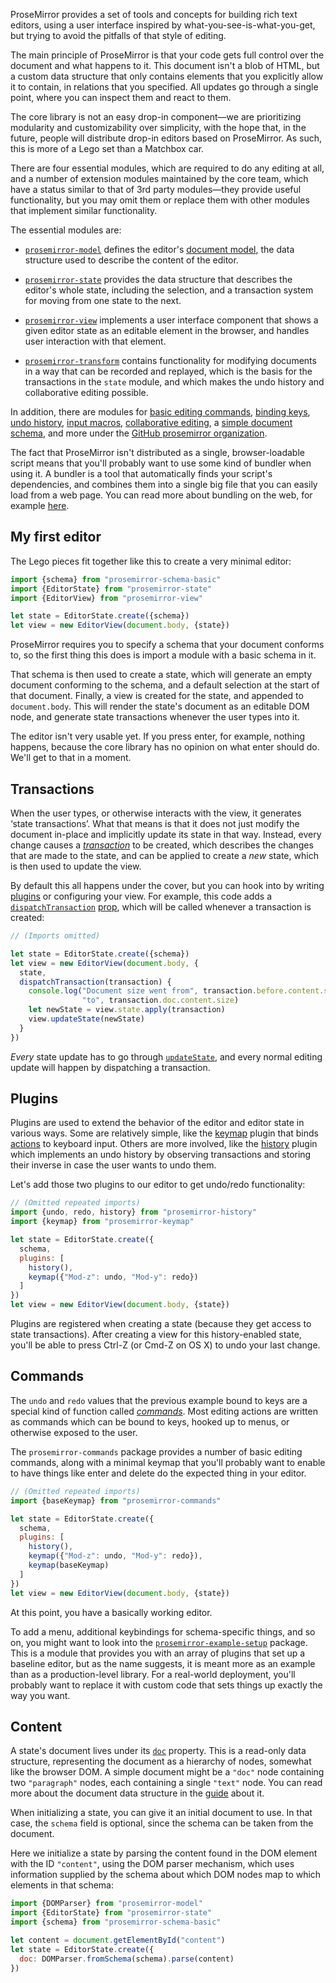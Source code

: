 ProseMirror provides a set of tools and concepts for building rich
text editors, using a user interface inspired by
what-you-see-is-what-you-get, but trying to avoid the pitfalls of that
style of editing.

The main principle of ProseMirror is that your code gets full control
over the document and what happens to it. This document isn't a blob
of HTML, but a custom data structure that only contains elements that
you explicitly allow it to contain, in relations that you specified.
All updates go through a single point, where you can inspect them and
react to them.

The core library is not an easy drop-in component—we are prioritizing
modularity and customizability over simplicity, with the hope that,
in the future, people will distribute drop-in editors based on
ProseMirror. As such, this is more of a Lego set than a Matchbox car.

There are four essential modules, which are required to do any editing at
all, and a number of extension modules maintained by the core team,
which have a status similar to that of 3rd party modules—they provide
useful functionality, but you may omit them or replace them with other
modules that implement similar functionality.

The essential modules are:

 - [`prosemirror-model`](##model) defines the editor's [document
   model](#doc), the data structure used to describe the content
   of the editor.

 - [`prosemirror-state`](##state) provides the data structure that
   describes the editor's whole state, including the selection, and a
   transaction system for moving from one state to the next.

 - [`prosemirror-view`](##view) implements a user interface component
   that shows a given editor state as an editable element in the
   browser, and handles user interaction with that element.

 - [`prosemirror-transform`](##transform) contains functionality for
   modifying documents in a way that can be recorded and replayed,
   which is the basis for the transactions in the `state` module, and
   which makes the undo history and collaborative editing possible.

In addition, there are modules for [basic editing
commands](##commands), [binding keys](##keymap), [undo
history](##history), [input macros](##inputrules), [collaborative
editing](##collab), a [simple document schema](##schema-basic), and
more under the [GitHub prosemirror
organization](https://github.com/prosemirror/).

The fact that ProseMirror isn't distributed as a single,
browser-loadable script means that you'll probably want to use some
kind of bundler when using it. A bundler is a tool that automatically
finds your script's dependencies, and combines them into a single big
file that you can easily load from a web page. You can read more about
bundling on the web, for example
[here](https://medium.freecodecamp.org/javascript-modules-part-2-module-bundling-5020383cf306).

## My first editor

The Lego pieces fit together like this to create a very minimal
editor:

```javascript
import {schema} from "prosemirror-schema-basic"
import {EditorState} from "prosemirror-state"
import {EditorView} from "prosemirror-view"

let state = EditorState.create({schema})
let view = new EditorView(document.body, {state})
```

ProseMirror requires you to specify a schema that your document
conforms to, so the first thing this does is import a module with a
basic schema in it.

That schema is then used to create a state, which will generate an
empty document conforming to the schema, and a default selection at
the start of that document. Finally, a view is created for the state,
and appended to `document.body`. This will render the state's document
as an editable DOM node, and generate state transactions whenever the
user types into it.

The editor isn't very usable yet. If you press enter, for example,
nothing happens, because the core library has no opinion on what enter
should do. We'll get to that in a moment.

## Transactions

When the user types, or otherwise interacts with the view, it
generates ‘state transactions’. What that means is that it does not
just modify the document in-place and implicitly update its state in
that way. Instead, every change causes a
[_transaction_](#state.transactions) to be created, which describes
the changes that are made to the state, and can be applied to create a
_new_ state, which is then used to update the view.

By default this all happens under the cover, but you can hook into by
writing [plugins](#state.plugins) or configuring your view. For
example, this code adds a
[`dispatchTransaction`](##view.DirectEditorProps.dispatchTransaction)
[prop](##view.EditorProps), which will be called whenever a
transaction is created:

```javascript
// (Imports omitted)

let state = EditorState.create({schema})
let view = new EditorView(document.body, {
  state,
  dispatchTransaction(transaction) {
    console.log("Document size went from", transaction.before.content.size,
                "to", transaction.doc.content.size)
    let newState = view.state.apply(transaction)
    view.updateState(newState)
  }
})
```

_Every_ state update has to go through
[`updateState`](##view.EditorView.updateState), and every normal
editing update will happen by dispatching a transaction.

## Plugins

Plugins are used to extend the behavior of the editor and editor state
in various ways. Some are relatively simple, like the
[keymap](##keymap) plugin that binds [actions](#commands) to
keyboard input. Others are more involved, like the
[history](##history) plugin which implements an undo history by
observing transactions and storing their inverse in case the user
wants to undo them.

Let's add those two plugins to our editor to get undo/redo
functionality:

```javascript
// (Omitted repeated imports)
import {undo, redo, history} from "prosemirror-history"
import {keymap} from "prosemirror-keymap"

let state = EditorState.create({
  schema,
  plugins: [
    history(),
    keymap({"Mod-z": undo, "Mod-y": redo})
  ]
})
let view = new EditorView(document.body, {state})
```

Plugins are registered when creating a state (because they get access
to state transactions). After creating a view for this history-enabled
state, you'll be able to press Ctrl-Z (or Cmd-Z on OS X) to undo your
last change.

## Commands

The `undo` and `redo` values that the previous example bound to keys
are a special kind of function called [_commands_](#commands).
Most editing actions are written as commands which can be bound to
keys, hooked up to menus, or otherwise exposed to the user.

The `prosemirror-commands` package provides a number of basic editing
commands, along with a minimal keymap that you'll probably want to
enable to have things like enter and delete do the expected thing in
your editor.

```javascript
// (Omitted repeated imports)
import {baseKeymap} from "prosemirror-commands"

let state = EditorState.create({
  schema,
  plugins: [
    history(),
    keymap({"Mod-z": undo, "Mod-y": redo}),
    keymap(baseKeymap)
  ]
})
let view = new EditorView(document.body, {state})
```

At this point, you have a basically working editor.

To add a menu, additional keybindings for schema-specific things, and
so on, you might want to look into the
[`prosemirror-example-setup`](https://github.com/prosemirror/prosemirror-example-setup)
package. This is a module that provides you with an array of plugins
that set up a baseline editor, but as the name suggests, it is meant
more as an example than as a production-level library. For a
real-world deployment, you'll probably want to replace it with custom
code that sets things up exactly the way you want.

## Content

A state's document lives under its [`doc`](##state.EditorState.doc)
property. This is a read-only data structure, representing the
document as a hierarchy of nodes, somewhat like the browser DOM. A
simple document might be a `"doc"` node containing two `"paragraph"`
nodes, each containing a single `"text"` node. You can read more about
the document data structure in the [guide](#doc) about it.

When initializing a state, you can give it an initial document to use.
In that case, the `schema` field is optional, since the schema can be
taken from the document.

Here we initialize a state by parsing the content found in the DOM
element with the ID `"content"`, using the DOM parser mechanism, which
uses information supplied by the schema about which DOM nodes map to
which elements in that schema:

```javascript
import {DOMParser} from "prosemirror-model"
import {EditorState} from "prosemirror-state"
import {schema} from "prosemirror-schema-basic"

let content = document.getElementById("content")
let state = EditorState.create({
  doc: DOMParser.fromSchema(schema).parse(content)
})
```
